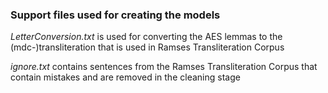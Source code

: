 ### Support files used for creating the models

_LetterConversion.txt_ is used for converting the AES lemmas to the (mdc-)transliteration that is used in Ramses Transliteration Corpus

_ignore.txt_ contains sentences from the Ramses Transliteration Corpus that contain mistakes and are removed in the cleaning stage
